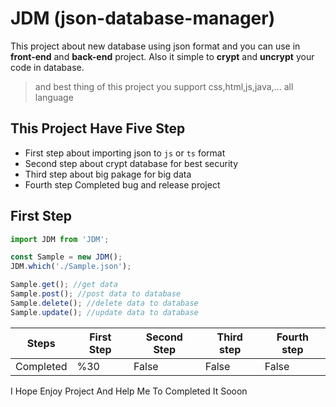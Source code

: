 # JDM (json-database-manager)
This project about new database using json format and you can use in **front-end** and **back-end** project.
Also it simple to **crypt** and **uncrypt** your code in database.
>and best thing of this project you support css,html,js,java,... all language

This Project Have Five Step
------------------------------
* First step about importing json to `js` or `ts` format
* Second step about crypt database for best security
* Third step about big pakage for big data
* Fourth step Completed bug and release project

First Step
----------------
```javascript
import JDM from 'JDM';

const Sample = new JDM();
JDM.which('./Sample.json');

Sample.get(); //get data
Sample.post(); //post data to database
Sample.delete(); //delete data to database
Sample.update(); //update data to database
```
Steps | First Step | Second Step | Third step | Fourth step
------| ---------- | ----------- | ---------- | -----------
Completed | %30 | False | False | False

I Hope Enjoy Project And Help Me To Completed It Sooon
